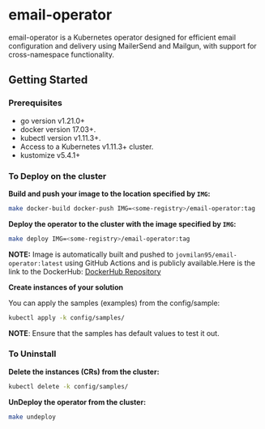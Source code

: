 # email-operator
email-operator is a Kubernetes operator designed for efficient email configuration and delivery using MailerSend and Mailgun, with support for cross-namespace functionality.
## Getting Started

### Prerequisites
- go version v1.21.0+
- docker version 17.03+.
- kubectl version v1.11.3+.
- Access to a Kubernetes v1.11.3+ cluster.
- kustomize v5.4.1+

### To Deploy on the cluster
**Build and push your image to the location specified by `IMG`:**

```sh
make docker-build docker-push IMG=<some-registry>/email-operator:tag
```

**Deploy the operator to the cluster with the image specified by `IMG`:**

```sh
make deploy IMG=<some-registry>/email-operator:tag
```
**NOTE:** Image is automatically built and pushed to `jovmilan95/email-operator:latest` using GitHub Actions and is publicly available.Here is the link to the DockerHub: [DockerHub Repository](https://hub.docker.com/r/jovmilan95/email-operator)

**Create instances of your solution**

You can apply the samples (examples) from the config/sample:

```sh
kubectl apply -k config/samples/
```

**NOTE**: Ensure that the samples has default values to test it out.

### To Uninstall
**Delete the instances (CRs) from the cluster:**

```sh
kubectl delete -k config/samples/
```

**UnDeploy the operator from the cluster:**

```sh
make undeploy
```
